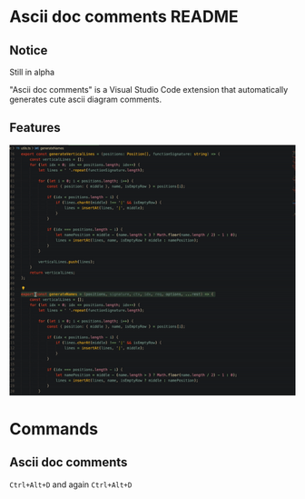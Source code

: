 # Ascii doc comments README

## Notice
Still in alpha

"Ascii doc comments" is a Visual Studio Code extension that automatically generates cute ascii diagram comments.
## Features

![Demo](video.gif)

# Commands
## Ascii doc comments
`Ctrl+Alt+D` and again `Ctrl+Alt+D`
